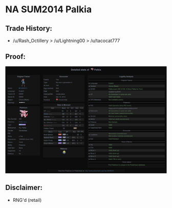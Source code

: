 # NA SUM2014 Palkia

## Trade History:
* /u/Rash_Octillery > /u/Lightning00 > /u/tacocat777

## Proof:
![Pokecheck](./Pokecheck.png)

## Disclaimer:
* RNG'd (retail)
